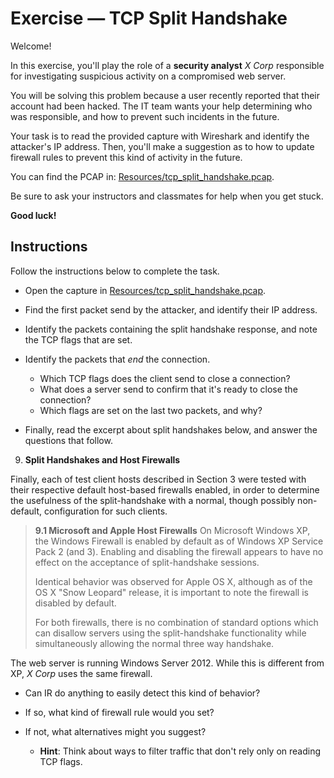 # Exercise — TCP Split Handshake

Welcome!

In this exercise, you'll play the role of a **security analyst** _X Corp_ responsible for investigating suspicious activity on a compromised web server.

You will be solving this problem because a user recently reported that their account had been hacked. The IT team wants your help determining who was responsible, and how to prevent such incidents in the future.

Your task is to read the provided capture with Wireshark and identify the attacker's IP address. Then, you'll make a suggestion as to how to update firewall rules to prevent this kind of activity in the future.

You can find the PCAP in: [Resources/tcp_split_handshake.pcap](../Resources/tcp_split_handshake.pcap).

Be sure to ask your instructors and classmates for help when you get stuck.

**Good luck!**

## Instructions
Follow the instructions below to complete the task.
- Open the capture in [Resources/tcp_split_handshake.pcap](../Resources/tcp_split_handshake.pcap).

- Find the first packet send by the attacker, and identify their IP address.

- Identify the packets containing the split handshake response, and note the TCP flags that are set.

- Identify the packets that _end_ the connection.
  - Which TCP flags does the client send to close a connection?
  - What does a server send to confirm that it's ready to close the connection?
  - Which flags are set on the last two packets, and why?

- Finally, read the excerpt about split handshakes below, and answer the questions that follow.

 9. **Split Handshakes and Host Firewalls**

 Finally, each of test client hosts described in Section 3 were tested with their respective default host-based firewalls enabled, in order to determine the usefulness of the split-handshake with a normal, though possibly non-default, configuration for such clients.

  > **9.1 Microsoft and Apple Host Firewalls**
  > On Microsoft Windows XP, the Windows Firewall is enabled by default as of Windows XP Service Pack 2 (and 3). Enabling and disabling the firewall appears to have no effect on the acceptance of split-handshake sessions.
  >
  > Identical behavior was observed for Apple OS X, although as of the OS X "Snow Leopard" release, it is important to note the firewall is disabled by default.
  >
  > For both firewalls, there is no combination of standard options which can disallow servers using the split-handshake functionality while simultaneously allowing the normal three way handshake.

The web server is running Windows Server 2012. While this is different from XP, _X Corp_ uses the same firewall.
- Can IR do anything to easily detect this kind of behavior?

- If so, what kind of firewall rule would you set?

- If not, what alternatives might you suggest?
  - **Hint**: Think about ways to filter traffic that don't rely only on reading TCP flags.
